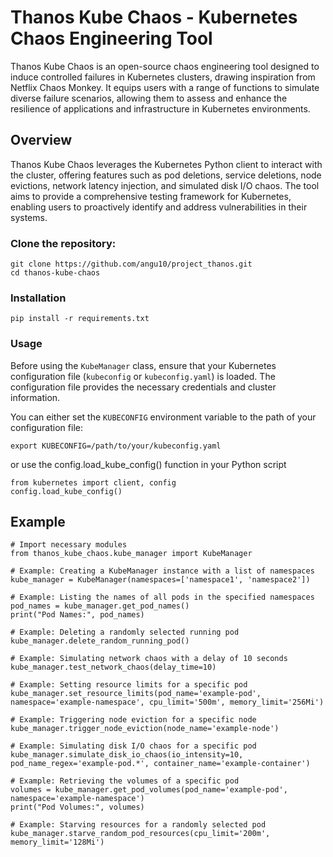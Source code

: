 # Thanos Kube Chaos - Kubernetes Chaos Engineering Tool

Thanos Kube Chaos is an open-source chaos engineering tool designed to induce controlled failures in Kubernetes clusters, drawing inspiration from Netflix Chaos Monkey. It equips users with a range of functions to simulate diverse failure scenarios, allowing them to assess and enhance the resilience of applications and infrastructure in Kubernetes environments.

## Overview
Thanos Kube Chaos leverages the Kubernetes Python client to interact with the cluster, offering features such as pod deletions, service deletions, node evictions, network latency injection, and simulated disk I/O chaos. The tool aims to provide a comprehensive testing framework for Kubernetes, enabling users to proactively identify and address vulnerabilities in their systems.

### Clone the repository:

```
git clone https://github.com/angu10/project_thanos.git
cd thanos-kube-chaos

```

### Installation

```
pip install -r requirements.txt
```

### Usage

Before using the `KubeManager` class, ensure that your Kubernetes configuration file (`kubeconfig` or `kubeconfig.yaml`) is loaded. The configuration file provides the necessary credentials and cluster information.

You can either set the `KUBECONFIG` environment variable to the path of your configuration file:

```
export KUBECONFIG=/path/to/your/kubeconfig.yaml
```
or use the config.load_kube_config() function in your Python script

```
from kubernetes import client, config
config.load_kube_config()

```

## Example 

```
# Import necessary modules
from thanos_kube_chaos.kube_manager import KubeManager

# Example: Creating a KubeManager instance with a list of namespaces
kube_manager = KubeManager(namespaces=['namespace1', 'namespace2'])

# Example: Listing the names of all pods in the specified namespaces
pod_names = kube_manager.get_pod_names()
print("Pod Names:", pod_names)

# Example: Deleting a randomly selected running pod
kube_manager.delete_random_running_pod()

# Example: Simulating network chaos with a delay of 10 seconds
kube_manager.test_network_chaos(delay_time=10)

# Example: Setting resource limits for a specific pod
kube_manager.set_resource_limits(pod_name='example-pod', namespace='example-namespace', cpu_limit='500m', memory_limit='256Mi')

# Example: Triggering node eviction for a specific node
kube_manager.trigger_node_eviction(node_name='example-node')

# Example: Simulating disk I/O chaos for a specific pod
kube_manager.simulate_disk_io_chaos(io_intensity=10, pod_name_regex='example-pod.*', container_name='example-container')

# Example: Retrieving the volumes of a specific pod
volumes = kube_manager.get_pod_volumes(pod_name='example-pod', namespace='example-namespace')
print("Pod Volumes:", volumes)

# Example: Starving resources for a randomly selected pod
kube_manager.starve_random_pod_resources(cpu_limit='200m', memory_limit='128Mi')


```